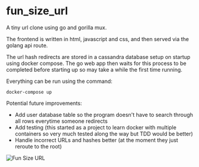 # fun_size_url

A tiny url clone using go and gorilla mux.

The frontend is written in html, javascript and css, and then served via the golang api route.

The url hash redirects are stored in a cassandra database setup on startup using docker compose.
The go web app then waits for this process to be completed before starting up so may take a while the first time running.

Everything can be run using the command: 

```docker-compose up```

Potential future improvements:
- Add user database table so the program doesn't have to search through all rows everytime someone redirects
- Add testing (this started as a project to learn docker with multiple containers so very much tested along the way but TDD would be better)
- Handle incorrect URLs and hashes better (at the moment they just reroute to the root)

![Fun Size URL](https://github.com/rhodriguerrier/fun_size_url/blob/main/fun_size_url_example.PNG?raw=true)
